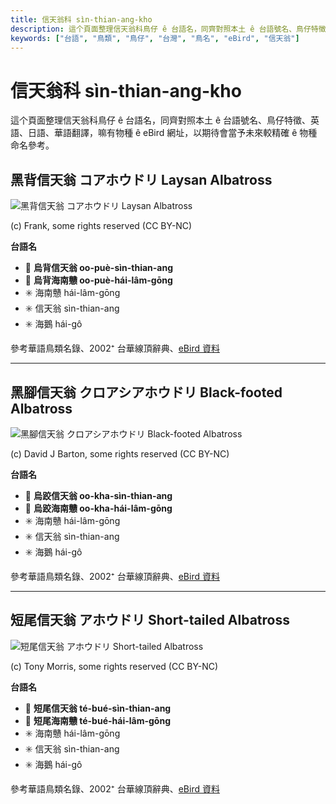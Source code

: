```yaml
---
title: 信天翁科 sìn-thian-ang-kho
description: 這个頁面整理信天翁科鳥仔 ê 台語名，同齊對照本土 ê 台語號名、鳥仔特徵、英語、日語、華語翻譯，嘛有物種 ê eBird 網址，以期待會當予未來較精確 ê 物種命名參考。
keywords: ["台語", "鳥類", "鳥仔", "台灣", "鳥名", "eBird", "信天翁"]
---
```


# 信天翁科 sìn-thian-ang-kho

這个頁面整理信天翁科鳥仔 ê 台語名，同齊對照本土 ê 台語號名、鳥仔特徵、英語、日語、華語翻譯，嘛有物種 ê eBird 網址，以期待會當予未來較精確 ê 物種命名參考。

## 黑背信天翁 コアホウドリ Laysan Albatross

![黑背信天翁 コアホウドリ Laysan Albatross](https://inaturalist-open-data.s3.amazonaws.com/photos/12671058/medium.jpeg)

(c) Frank, some rights reserved (CC BY-NC)

**台語名**

- 🎯 **烏背信天翁 oo-puè-sìn-thian-ang**
- 🎯 **烏背海南戇 oo-puè-hái-lâm-gōng**
- ✳️ 海南戇 hái-lâm-gōng
- ✳️ 信天翁 sìn-thian-ang
- ✳️ 海鵝 hái-gô

參考華語鳥類名錄、2002⁺ 台華線頂辭典、[eBird 資料](https://ebird.org/species/layalb)

---

## 黑腳信天翁 クロアシアホウドリ Black-footed Albatross

![黑腳信天翁 クロアシアホウドリ Black-footed Albatross](https://inaturalist-open-data.s3.amazonaws.com/photos/4767337/medium.jpeg)

(c) David J Barton, some rights reserved (CC BY-NC)

**台語名**

- 🎯 **烏跤信天翁 oo-kha-sìn-thian-ang**
- 🎯 **烏跤海南戇 oo-kha-hái-lâm-gōng**
- ✳️ 海南戇 hái-lâm-gōng
- ✳️ 信天翁 sìn-thian-ang
- ✳️ 海鵝 hái-gô

參考華語鳥類名錄、2002⁺ 台華線頂辭典、[eBird 資料](https://ebird.org/species/bkfalb)

---

## 短尾信天翁 アホウドリ Short-tailed Albatross

![短尾信天翁 アホウドリ Short-tailed Albatross](https://inaturalist-open-data.s3.amazonaws.com/photos/186779763/medium.jpg)

(c) Tony Morris, some rights reserved (CC BY-NC)

**台語名**

- 🎯 **短尾信天翁 té-bué-sìn-thian-ang**
- 🎯 **短尾海南戇 té-bué-hái-lâm-gōng**
- ✳️ 海南戇 hái-lâm-gōng
- ✳️ 信天翁 sìn-thian-ang
- ✳️ 海鵝 hái-gô

參考華語鳥類名錄、2002⁺ 台華線頂辭典、[eBird 資料](https://ebird.org/species/shtalb)
